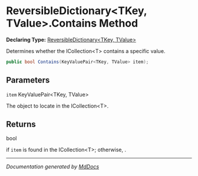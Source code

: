 ﻿# ReversibleDictionary\<TKey, TValue\>.Contains Method

**Declaring Type:** [ReversibleDictionary\<TKey, TValue\>](../index.md)

Determines whether the ICollection\<T\> contains a specific value.

```csharp
public bool Contains(KeyValuePair<TKey, TValue> item);
```

## Parameters

`item`  KeyValuePair\<TKey, TValue\>

The object to locate in the ICollection\<T\>.

## Returns

bool

 if `item` is found in the ICollection\<T\>; otherwise, .

___

*Documentation generated by [MdDocs](https://github.com/ap0llo/mddocs)*
